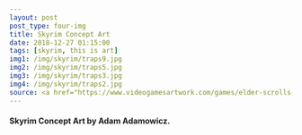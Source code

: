 ```yaml
---
layout: post
post_type: four-img
title: Skyrim Concept Art
date: 2018-12-27 01:15:00
tags: [skyrim, this is art]
img1: /img/skyrim/traps9.jpg
img2: /img/skyrim/traps5.jpg
img3: /img/skyrim/traps3.jpg
img4: /img/skyrim/traps2.jpg
source: <a href="https://www.videogamesartwork.com/games/elder-scrolls-v-skyrim" target="_blank" rel="nofollow">Video Games Artwork</a>
---
```

#### Skyrim Concept Art by Adam Adamowicz.
